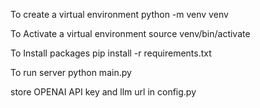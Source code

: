 To create a virtual environment
python -m venv venv 


To Activate a virtual environment
source venv/bin/activate


To Install packages
pip install -r requirements.txt


To run server
python main.py


store OPENAI API key and llm url in config.py
